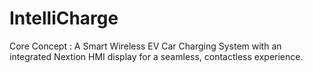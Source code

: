 # IntelliCharge
Core Concept : A Smart Wireless EV Car Charging System with an integrated Nextion HMI display for a seamless, contactless experience.
